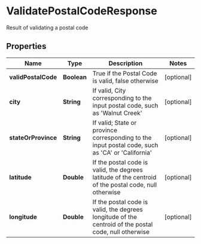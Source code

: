 

# ValidatePostalCodeResponse

Result of validating a postal code
## Properties

Name | Type | Description | Notes
------------ | ------------- | ------------- | -------------
**validPostalCode** | **Boolean** | True if the Postal Code is valid, false otherwise |  [optional]
**city** | **String** | If valid, City corresponding to the input postal code, such as &#39;Walnut Creek&#39; |  [optional]
**stateOrProvince** | **String** | If valid; State or province corresponding to the input postal code, such as &#39;CA&#39; or &#39;California&#39; |  [optional]
**latitude** | **Double** | If the postal code is valid, the degrees latitude of the centroid of the postal code, null otherwise |  [optional]
**longitude** | **Double** | If the postal code is valid, the degrees longitude of the centroid of the postal code, null otherwise |  [optional]



